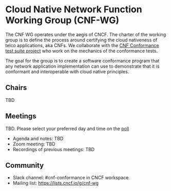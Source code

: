# Cloud Native Network Function Working Group (CNF-WG)


The CNF WG operates under the aegis of CNCF. The charter of the working group is to define the process around certifying the cloud nativeness of telco applications,  aka CNFs. We collaborate with the [CNF Conformance test suite project](README-testsuite.md) who work on the mechanics of the conformance tests.

The goal for the group is to create a software conformance program that any network application implementation can use to demonstrate that it is conformant and interoperable with cloud native principles.

## Chairs
TBD

## Meetings
TBD. Please select your preferred day and time on the [poll](https://doodle.com/poll/zqi8mrhv9wi5tsdn)

- Agenda and notes: TBD
- Zoom meeting: TBD
- Recordings of previous meetings: TBD

## Community
- Slack channel: #cnf-conformance in CNCF workspace
- Mailing list: https://lists.cncf.io/g/cnf-wg

